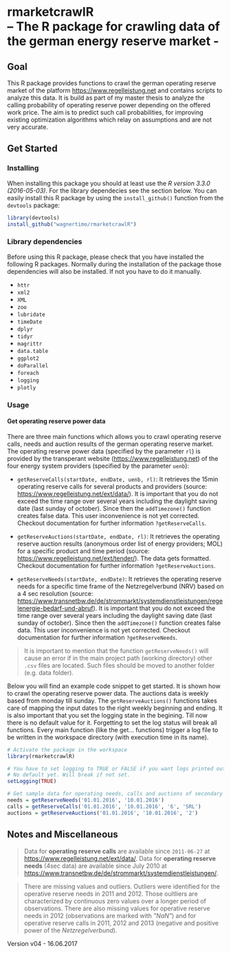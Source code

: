 # rmarketcrawlR <br/> – The R package for crawling data of the german energy reserve market - 


## Goal

This R package provides functions to crawl the german operating reserve market of the platform https://www.regelleistung.net and contains scripts to analyze this data.
It is build as part of my master thesis to analyze the calling probability of operating reserve power depending on the offered work price. The aim is to predict such call probabilities, for improving existing optimization algorithms which relay on assumptions and are not very accurate.

## Get Started

### Installing

When installing this package you should at least use the *R version 3.3.0 (2016-05-03)*. For the library dependecies see the section below. You can easily install this R package by using the `install_github()` function from the `devtools` package:

```r
library(devtools)
install_github("wagnertimo/rmarketcrawlR")
```
### Library dependencies

Before using this R package, please check that you have installed the following R packages. Normally during the installation of the package those dependencies will also be installed. If not you have to do it manually.

- `httr`
- `xml2`
- `XML`
- `zoo`
- `lubridate`
- `timeDate`
- `dplyr`
- `tidyr`
- `magrittr`
- `data.table`
- `ggplot2`
- `doParallel`
- `foreach`
- `logging`
- `plotly`


### Usage

#### Get operating reserve power data

There are three main functions which allows you to crawl operating reserve calls, needs and auction results of the german operating reserve market. The operating reserve power data (specified by the parameter `rl`) is provided by the transperant website (https://www.regelleistung.net) of the four energy system providers (specified by the parameter `uenb`):

* `getReserveCalls(startDate, endDate, uenb, rl)`: It retrieves the 15min operating reserve calls for several products and providers (source: https://www.regelleistung.net/ext/data/). It is important that you do not exceed the time range over several years including the daylight saving date (last sunday of october). Since then the `addTimezone()` function creates false data. This user inconvenience is not yet corrected. Checkout documentation for further information `?getReserveCalls`.

* `getReserveAuctions(startDate, endDate, rl)`: It retrieves the operating reserve auction results (anonymous order list of energy providers; MOL) for a specific product and time period (source: https://www.regelleistung.net/ext/tender/). The data gets formatted. Checkout documentation for further information `?getReserveAuctions`.

* `getReserveNeeds(startDate, endDate)`: It retrieves the operating reserve needs for a specific time frame of the Netzregelverbund (NRV) based on a 4 sec resolution (source: https://www.transnetbw.de/de/strommarkt/systemdienstleistungen/regelenergie-bedarf-und-abruf). It is important that you do not exceed the time range over several years including the daylight saving date (last sunday of october). Since then the `addTimezone()` function creates false data. This user inconvenience is not yet corrected. Checkout documentation for further information `?getReserveNeeds`.

> It is important to mention that the function `getReserveNeeds()` will cause an error if in the main project path (working directory) other `.csv` files are located. Such files should be moved to another folder (e.g. data folder).

Below you will find an example code snippet to get started. It is shown how to crawl the operating reserve power data. The auctions data is weekly based from monday till sunday. The `getReserveAuctions()` functions takes care of mapping the input dates to the right weekly beginning and ending. It is also important that you set the logging state in the begining. Till now there is no default value for it. Forgetting to set the log status will break all functions. Every main function (like the get... functions) trigger a log file to be written in the workspace directory (with execution time in its name).

```r
# Activate the package in the workspace
library(rmarketcrawlR)

# You have to set logging to TRUE or FALSE if you want logs printed out and written in a file (Good for Debugging)
# No default yet. Will break if not set.
setLogging(TRUE)

# Get sample data for operating needs, calls and auctions of secondary reserve power from the Netzregelverbund
needs = getReserveNeeds('01.01.2016', '10.01.2016')
calls = getReserveCalls('01.01.2016', '10.01.2016', '6', 'SRL')
auctions = getReserveAuctions('01.01.2016', '10.01.2016', '2')

```




## Notes and Miscellaneous

> Data for **operating reserve calls** are available since `2011-06-27` at https://www.regelleistung.net/ext/data/. 
Data for **operating reserve needs** (4sec data) are available since July 2010 at https://www.transnetbw.de/de/strommarkt/systemdienstleistungen/.



> There are missing values and outliers. Outliers were identified for the operative reserve needs in 2011 and 2012. Those oultliers are characterized by continuous zero values over a longer period of observations. 
There are also missing values for operative reserve needs in 2012 (observations are marked with *"NaN"*) and for operative reserve calls in 2011, 2012 and 2013 (negative and positive power of the *Netzregelverbund*).



Version v04 - 16.06.2017


